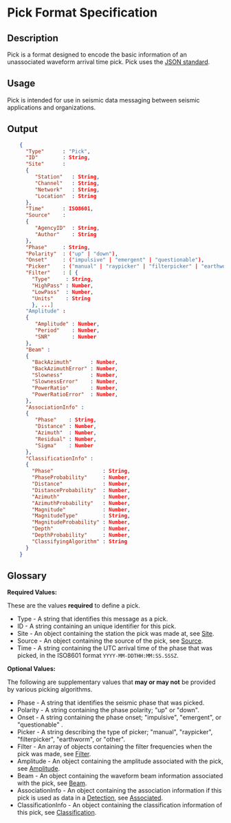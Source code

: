 # Pick Format Specification

## Description

Pick is a format designed to encode the basic information of an unassociated
waveform arrival time pick.  Pick uses the
[JSON standard](http://www.json.org).

## Usage
Pick is intended for use in seismic data messaging between seismic
applications and organizations.

## Output

```json
    {
      "Type"      : "Pick",
      "ID"        : String,
      "Site"      :
      {
         "Station"   : String,
         "Channel"   : String,
         "Network"   : String,
         "Location"  : String
      },
      "Time"      : ISO8601,
      "Source"    :
      {
         "AgencyID"  : String,
         "Author"    : String
      },
      "Phase"     : String,
      "Polarity"  : ("up" | "down"),
      "Onset"     : ("impulsive" | "emergent" | "questionable"),
      "Picker"    : ("manual" | "raypicker" | "filterpicker" | "earthworm" | "other"),
      "Filter"    : [ {
        "Type"     : String,
        "HighPass" : Number,
        "LowPass"  : Number,
        "Units"    : String
        }, ...]
      "Amplitude" :
      {
         "Amplitude" : Number,
         "Period"    : Number,
         "SNR"       : Number
      },
      "Beam" :
      {
        "BackAzimuth"      : Number,
        "BackAzimuthError" : Number,
        "Slowness"         : Number,
        "SlownessError"    : Number,
        "PowerRatio"       : Number,
        "PowerRatioError"  : Number,
      },
      "AssociationInfo" :
      {
         "Phase"    : String,
         "Distance" : Number,
         "Azimuth"  : Number,
         "Residual" : Number,
         "Sigma"    : Number
      },
      "ClassificationInfo" :
      {
        "Phase"                : String,
        "PhaseProbability"     : Number,
        "Distance"             : Number,
        "DistanceProbability"  : Number,
        "Azimuth"              : Number,
        "AzimuthProbability"   : Number,
        "Magnitude"            : Number,
        "MagnitudeType"        : String,
        "MagnitudeProbability" : Number,
        "Depth"                : Number,
        "DepthProbability"     : Number,
        "ClassifyingAlgorithm" : String
      }
    }
```

## Glossary

**Required Values:**

These are the values **required** to define a pick.

* Type - A string that identifies this message as a pick.
* ID - A string containing an unique identifier for this pick.
* Site - An object containing the station the pick was made at, see [Site](Site.md).
* Source - An object containing the source of the pick, see [Source](Source.md).
* Time - A string containing the UTC arrival time of the phase that was picked, in the ISO8601 format `YYYY-MM-DDTHH:MM:SS.SSSZ`.

**Optional Values:**

The following are supplementary values that **may or may not** be provided by
various picking algorithms.

* Phase - A string that identifies the seismic phase that was picked.
* Polarity - A string containing the phase polarity; "up" or "down".
* Onset - A string containing the phase onset; "impulsive", "emergent", or "questionable" .
* Picker - A string describing the type of picker; "manual", "raypicker", "filterpicker", "earthworm", or "other".
* Filter - An array of objects containing the filter frequencies when the pick was made, see [Filter](Filter.md).
* Amplitude - An object containing the amplitude associated with the pick, see [Amplitude](Amplitude.md).
* Beam - An object containing the waveform beam information associated with the pick, see [Beam](Beam.md).
* AssociationInfo - An object containing the association information if this pick is used as data in a [Detection](Detection.md), see [Associated](Associated.md).
* ClassificationInfo - An object containing the classification information of this pick, see [Classification](Classification.md).